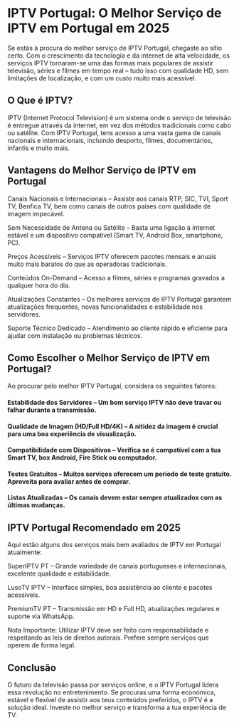 # IPTV Portugal: O Melhor Serviço de IPTV em Portugal em 2025

Se estás à procura do melhor serviço de IPTV Portugal, chegaste ao sítio certo. Com o crescimento da tecnologia e da internet de alta velocidade, os serviços IPTV tornaram-se uma das formas mais populares de assistir televisão, séries e filmes em tempo real – tudo isso com qualidade HD, sem limitações de localização, e com um custo muito mais acessível.

## O Que é IPTV?
IPTV (Internet Protocol Television) é um sistema onde o serviço de televisão é entregue através da internet, em vez dos métodos tradicionais como cabo ou satélite. Com IPTV Portugal, tens acesso a uma vasta gama de canais nacionais e internacionais, incluindo desporto, filmes, documentários, infantis e muito mais.

## Vantagens do Melhor Serviço de IPTV em Portugal
Canais Nacionais e Internacionais – Assiste aos canais RTP, SIC, TVI, Sport TV, Benfica TV, bem como canais de outros países com qualidade de imagem impecável.

Sem Necessidade de Antena ou Satélite – Basta uma ligação à internet estável e um dispositivo compatível (Smart TV, Android Box, smartphone, PC).

Preços Acessíveis – Serviços IPTV oferecem pacotes mensais e anuais muito mais baratos do que as operadoras tradicionais.

Conteúdos On-Demand – Acesso a filmes, séries e programas gravados a qualquer hora do dia.

Atualizações Constantes – Os melhores serviços de IPTV Portugal garantem atualizações frequentes, novas funcionalidades e estabilidade nos servidores.

Suporte Técnico Dedicado – Atendimento ao cliente rápido e eficiente para ajudar com instalação ou problemas técnicos.

## Como Escolher o Melhor Serviço de IPTV em Portugal?
Ao procurar pelo melhor IPTV Portugal, considera os seguintes fatores:

  #### Estabilidade dos Servidores – Um bom serviço IPTV não deve travar ou falhar durante a transmissão.

  #### Qualidade de Imagem (HD/Full HD/4K) – A nitidez da imagem é crucial para uma boa experiência de visualização.

  #### Compatibilidade com Dispositivos – Verifica se é compatível com a tua Smart TV, box Android, Fire Stick ou computador.

  #### Testes Gratuitos – Muitos serviços oferecem um período de teste gratuito. Aproveita para avaliar antes de comprar.

   #### Listas Atualizadas – Os canais devem estar sempre atualizados com as últimas mudanças.

## IPTV Portugal Recomendado em 2025

Aqui estão alguns dos serviços mais bem avaliados de IPTV em Portugal atualmente:

SuperIPTV PT – Grande variedade de canais portugueses e internacionais, excelente qualidade e estabilidade.

LusoTV IPTV – Interface simples, boa assistência ao cliente e pacotes acessíveis.

PremiumTV PT – Transmissão em HD e Full HD, atualizações regulares e suporte via WhatsApp.

Nota Importante: Utilizar IPTV deve ser feito com responsabilidade e respeitando as leis de direitos autorais. Prefere sempre serviços que operem de forma legal.

## Conclusão
O futuro da televisão passa por serviços online, e o IPTV Portugal lidera essa revolução no entretenimento. Se procuras uma forma económica, estável e flexível de assistir aos teus conteúdos preferidos, o IPTV é a solução ideal. Investe no melhor serviço e transforma a tua experiência de TV.

